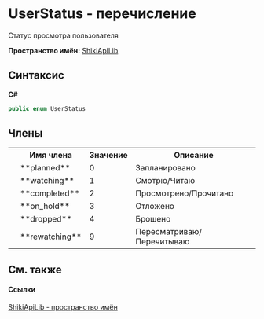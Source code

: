 # UserStatus - перечисление


Статус просмотра пользователя

**Пространство имён:**&nbsp;<a target="_blank" href="N_ShikiApiLib.md">ShikiApiLib</a>

## Синтаксис

**C#**<br />
``` C#
public enum UserStatus
```


## Члены
<table>
	<tr>
		<th/>
		<th>Имя члена</th>
		<th>Значение</th>
		<th>Описание</th>
	</tr>
	<tr>
		<td />
		<td target="F:ShikiApiLib.UserStatus.planned">**planned**</td>
		<td>0</td>
		<td>Запланировано</td>
	</tr>
	<tr>
		<td />
		<td target="F:ShikiApiLib.UserStatus.watching">**watching**</td>
		<td>1</td>
		<td>Смотрю/Читаю</td>
	</tr>
	<tr>
		<td />
		<td target="F:ShikiApiLib.UserStatus.completed">**completed**</td>
		<td>2</td>
		<td>Просмотрено/Прочитано</td>
	</tr>
	<tr>
		<td />
		<td target="F:ShikiApiLib.UserStatus.on_hold">**on_hold**</td>
		<td>3</td>
		<td>Отложено</td>
	</tr>
	<tr>
		<td />
		<td target="F:ShikiApiLib.UserStatus.dropped">**dropped**</td>
		<td>4</td>
		<td>Брошено</td>
	</tr>
	<tr>
		<td />
		<td target="F:ShikiApiLib.UserStatus.rewatching">**rewatching**</td>
		<td>9</td>
		<td>Пересматриваю/Перечитываю</td>
	</tr>
</table>

## См. также


#### Ссылки
<a target="_blank" href="N_ShikiApiLib.md">ShikiApiLib - пространство имён</a>
<br />